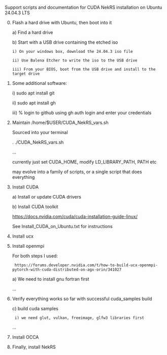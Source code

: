 Support scripts and documentation for CUDA NekRS installation on Ubuntu 24.04.3 LTS

0) Flash a hard drive with Ubuntu, then boot into it

   a) Find a hard drive

   b) Start with a USB drive containing the etched iso

       i) On your windows box, download the 24.04.3 iso file

       ii) Use Balena Etcher to write the iso to the USB drive

       iii) From your BIOS, boot from the USB drive and install to the target drive

1) Some additional software:

    i) sudo apt install git

    ii) sudo apt install gh

    iii) % login to github using gh auth login and enter your credentials   
   
3) Maintain /home/$USER/CUDA_NekRS_vars.sh

   Sourced into your terminal

   . ./CUDA_NekRS_vars.sh

    ... 
    
    currently just set CUDA_HOME, modify LD_LIBRARY_PATH, PATH etc

    may evolve into a family of scripts, or a single script that does everything

5) Install CUDA

    a) Install or update CUDA drivers

    b) Install CUDA toolkit

    https://docs.nvidia.com/cuda/cuda-installation-guide-linux/

    See Install_CUDA_on_Ubuntu.txt for instructions

6) Install ucx

7) Install openmpi

    For both steps I used:

        https://forums.developer.nvidia.com/t/how-to-build-ucx-openmpi-pytorch-with-cuda-distributed-on-agx-orin/341027


    a) We need to install gnu fortran first

    ...

8) Verify everything works so far with successful cuda_samples build

    c) build cuda samples
        
        i) we need glut, vulkan, freeimage, glfw3 libraries first

    ...

9) Install OCCA


10) Finally, install NekRS


